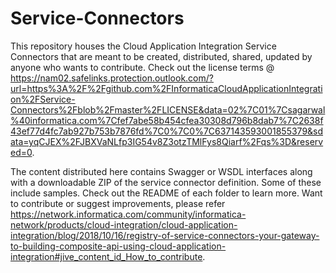 # Service-Connectors
This repository houses the Cloud Application Integration Service Connectors that are meant to be created, distributed, shared, updated by anyone who wants to contribute. Check out the license terms @ https://nam02.safelinks.protection.outlook.com/?url=https%3A%2F%2Fgithub.com%2FInformaticaCloudApplicationIntegration%2FService-Connectors%2Fblob%2Fmaster%2FLICENSE&data=02%7C01%7Csagarwal%40informatica.com%7Cfef7abe58b454cfea30308d796b8dab7%7C2638f43ef77d4fc7ab927b753b7876fd%7C0%7C0%7C637143593001855379&sdata=yqCJEX%2FJBXVaNLfp3IG54v8Z3otzTMlFys8Qiarf%2Fqs%3D&reserved=0.

The content distributed here contains Swagger or WSDL interfaces along with a downloadable ZIP of the service connector definition. Some of these include samples. Check out the README of each folder to learn more. 
Want to contribute or suggest improvements, please refer https://network.informatica.com/community/informatica-network/products/cloud-integration/cloud-application-integration/blog/2018/10/16/registry-of-service-connectors-your-gateway-to-building-composite-api-using-cloud-application-integration#jive_content_id_How_to_contribute.
